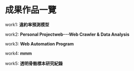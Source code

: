 # 成果作品一覽

work1:  **違約率預測模型**

work2:  **Personal Projectweb---Web Crawler & Data Analysis**

work3:  **Web Automation Program**

work4: **mmm**

work5:  **透明骨骼標本研究紀錄**

